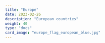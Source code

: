 ```yaml
---
title: "Europe"
date: 2023-02-26
description: "European countries"
weight: 40
type: "docs"
card_image: "europe_flag_european_blue.jpg"
---
```

